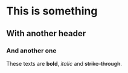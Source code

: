 # This is something

## With another header

### And another one

These texts are **bold**, *italic* and ~~strike-through~~.
